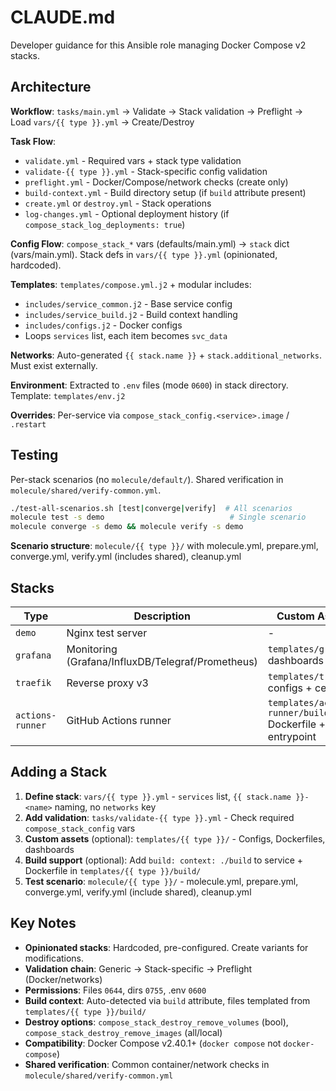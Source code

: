 # CLAUDE.md

Developer guidance for this Ansible role managing Docker Compose v2 stacks.

## Architecture

**Workflow**: `tasks/main.yml` → Validate → Stack validation → Preflight → Load `vars/{{ type }}.yml` → Create/Destroy

**Task Flow**:
- `validate.yml` - Required vars + stack type validation
- `validate-{{ type }}.yml` - Stack-specific config validation
- `preflight.yml` - Docker/Compose/network checks (create only)
- `build-context.yml` - Build directory setup (if `build` attribute present)
- `create.yml` or `destroy.yml` - Stack operations
- `log-changes.yml` - Optional deployment history (if `compose_stack_log_deployments: true`)

**Config Flow**: `compose_stack_*` vars (defaults/main.yml) → `stack` dict (vars/main.yml). Stack defs in `vars/{{ type }}.yml` (opinionated, hardcoded).

**Templates**: `templates/compose.yml.j2` + modular includes:
- `includes/service_common.j2` - Base service config
- `includes/service_build.j2` - Build context handling
- `includes/configs.j2` - Docker configs
- Loops `services` list, each item becomes `svc_data`

**Networks**: Auto-generated `{{ stack.name }}` + `stack.additional_networks`. Must exist externally.

**Environment**: Extracted to `.env` files (mode `0600`) in stack directory. Template: `templates/env.j2`

**Overrides**: Per-service via `compose_stack_config.<service>.image` / `.restart`

## Testing

Per-stack scenarios (no `molecule/default/`). Shared verification in `molecule/shared/verify-common.yml`.

```bash
./test-all-scenarios.sh [test|converge|verify]  # All scenarios
molecule test -s demo                            # Single scenario
molecule converge -s demo && molecule verify -s demo
```

**Scenario structure**: `molecule/{{ type }}/` with molecule.yml, prepare.yml, converge.yml, verify.yml (includes shared), cleanup.yml

## Stacks

| Type | Description | Custom Assets |
|------|-------------|---------------|
| `demo` | Nginx test server | - |
| `grafana` | Monitoring (Grafana/InfluxDB/Telegraf/Prometheus) | `templates/grafana/` dashboards |
| `traefik` | Reverse proxy v3 | `templates/traefik/` configs + certs |
| `actions-runner` | GitHub Actions runner | `templates/actions-runner/build/` Dockerfile + entrypoint |

## Adding a Stack

1. **Define stack**: `vars/{{ type }}.yml` - `services` list, `{{ stack.name }}-<name>` naming, no `networks` key
2. **Add validation**: `tasks/validate-{{ type }}.yml` - Check required `compose_stack_config` vars
3. **Custom assets** (optional): `templates/{{ type }}/` - Configs, Dockerfiles, dashboards
4. **Build support** (optional): Add `build: context: ./build` to service + Dockerfile in `templates/{{ type }}/build/`
5. **Test scenario**: `molecule/{{ type }}/` - molecule.yml, prepare.yml, converge.yml, verify.yml (include shared), cleanup.yml

## Key Notes

- **Opinionated stacks**: Hardcoded, pre-configured. Create variants for modifications.
- **Validation chain**: Generic → Stack-specific → Preflight (Docker/networks)
- **Permissions**: Files `0644`, dirs `0755`, .env `0600`
- **Build context**: Auto-detected via `build` attribute, files templated from `templates/{{ type }}/build/`
- **Destroy options**: `compose_stack_destroy_remove_volumes` (bool), `compose_stack_destroy_remove_images` (all/local)
- **Compatibility**: Docker Compose v2.40.1+ (`docker compose` not `docker-compose`)
- **Shared verification**: Common container/network checks in `molecule/shared/verify-common.yml`

